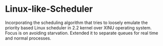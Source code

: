 # Linux-like-Scheduler
Incorporating the scheduling algorithm that tries to loosely emulate the priority based Linux scheduler in 2.2 kernel over XINU operating system. Focus is on avoiding starvation. Extended it to separate queues for real time and normal processes.
